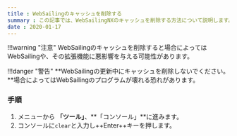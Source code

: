 ```yaml
---
title : WebSailingのキャッシュを削除する
summary : この記事では、WebSailingNXのキャッシュを削除する方法について説明します。
date : 2020-01-17
---
```


!!!warning "注意"
    WebSailingのキャッシュを削除すると場合によってはWebSailingや、その拡張機能に悪影響を与える可能性があります。

!!!danger "警告"
    **WebSailingの更新中にキャッシュを削除しないでください。**場合によってはWebSailingのプログラムが壊れる恐れがあります。

### 手順

1. メニューから **「ツール」**、**「コンソール」**に進みます。
2. コンソールに`clear`と入力し++Enter++キーを押します。
